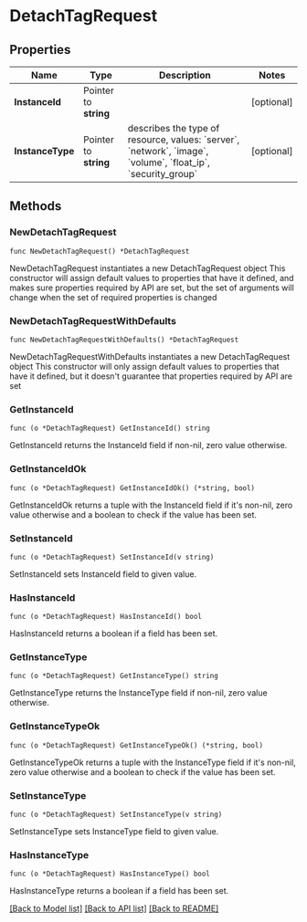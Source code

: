 # DetachTagRequest

## Properties

Name | Type | Description | Notes
------------ | ------------- | ------------- | -------------
**InstanceId** | Pointer to **string** |  | [optional] 
**InstanceType** | Pointer to **string** | describes the type of resource, values: &#x60;server&#x60;, &#x60;network&#x60;, &#x60;image&#x60;, &#x60;volume&#x60;, &#x60;float_ip&#x60;, &#x60;security_group&#x60; | [optional] 

## Methods

### NewDetachTagRequest

`func NewDetachTagRequest() *DetachTagRequest`

NewDetachTagRequest instantiates a new DetachTagRequest object
This constructor will assign default values to properties that have it defined,
and makes sure properties required by API are set, but the set of arguments
will change when the set of required properties is changed

### NewDetachTagRequestWithDefaults

`func NewDetachTagRequestWithDefaults() *DetachTagRequest`

NewDetachTagRequestWithDefaults instantiates a new DetachTagRequest object
This constructor will only assign default values to properties that have it defined,
but it doesn't guarantee that properties required by API are set

### GetInstanceId

`func (o *DetachTagRequest) GetInstanceId() string`

GetInstanceId returns the InstanceId field if non-nil, zero value otherwise.

### GetInstanceIdOk

`func (o *DetachTagRequest) GetInstanceIdOk() (*string, bool)`

GetInstanceIdOk returns a tuple with the InstanceId field if it's non-nil, zero value otherwise
and a boolean to check if the value has been set.

### SetInstanceId

`func (o *DetachTagRequest) SetInstanceId(v string)`

SetInstanceId sets InstanceId field to given value.

### HasInstanceId

`func (o *DetachTagRequest) HasInstanceId() bool`

HasInstanceId returns a boolean if a field has been set.

### GetInstanceType

`func (o *DetachTagRequest) GetInstanceType() string`

GetInstanceType returns the InstanceType field if non-nil, zero value otherwise.

### GetInstanceTypeOk

`func (o *DetachTagRequest) GetInstanceTypeOk() (*string, bool)`

GetInstanceTypeOk returns a tuple with the InstanceType field if it's non-nil, zero value otherwise
and a boolean to check if the value has been set.

### SetInstanceType

`func (o *DetachTagRequest) SetInstanceType(v string)`

SetInstanceType sets InstanceType field to given value.

### HasInstanceType

`func (o *DetachTagRequest) HasInstanceType() bool`

HasInstanceType returns a boolean if a field has been set.


[[Back to Model list]](../README.md#documentation-for-models) [[Back to API list]](../README.md#documentation-for-api-endpoints) [[Back to README]](../README.md)


